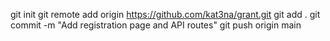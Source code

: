 git init
git remote add origin https://github.com/kat3na/grant.git
git add .
git commit -m "Add registration page and API routes"
git push origin main
